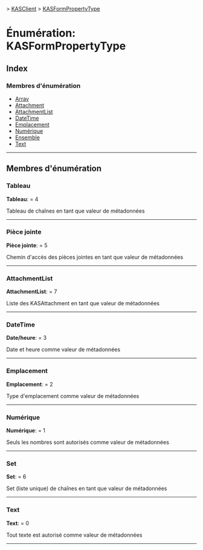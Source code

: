 [](../README.md) > [KASClient](../modules/kasclient.md) > [KASFormPropertyType](../enums/kasclient.kasformpropertytype.md)

# <a name="enumeration-kasformpropertytype"></a>Énumération: KASFormPropertyType

## <a name="index"></a>Index

### <a name="enumeration-members"></a>Membres d'énumération

* [Array](kasclient.kasformpropertytype.md#array)
* [Attachment](kasclient.kasformpropertytype.md#attachment)
* [AttachmentList](kasclient.kasformpropertytype.md#attachmentlist)
* [DateTime](kasclient.kasformpropertytype.md#datetime)
* [Emplacement](kasclient.kasformpropertytype.md#location)
* [Numérique](kasclient.kasformpropertytype.md#numeric)
* [Ensemble](kasclient.kasformpropertytype.md#set)
* [Text](kasclient.kasformpropertytype.md#text)

---

## <a name="enumeration-members"></a>Membres d'énumération

<a id="array"></a>

###  <a name="array"></a>Tableau

**Tableau**: = 4

Tableau de chaînes en tant que valeur de métadonnées

___

<a id="attachment"></a>

###  <a name="attachment"></a>Pièce jointe

**Pièce jointe**: = 5

Chemin d'accès des pièces jointes en tant que valeur de métadonnées

___

<a id="attachmentlist"></a>

###  <a name="attachmentlist"></a>AttachmentList

**AttachmentList**: = 7

Liste des KASAttachment en tant que valeur de métadonnées

___

<a id="datetime"></a>

###  <a name="datetime"></a>DateTime


**Date/heure**: = 3

Date et heure comme valeur de métadonnées

___

<a id="location"></a>

###  <a name="location"></a>Emplacement

**Emplacement**: = 2

Type d'emplacement comme valeur de métadonnées

___

<a id="numeric"></a>

###  <a name="numeric"></a>Numérique

**Numérique**: = 1

Seuls les nombres sont autorisés comme valeur de métadonnées

___

<a id="set"></a>

###  <a name="set"></a>Set

**Set**: = 6

Set (liste unique) de chaînes en tant que valeur de métadonnées

___

<a id="text"></a>

###  <a name="text"></a>Text

**Text**: = 0

Tout texte est autorisé comme valeur de métadonnées

___


